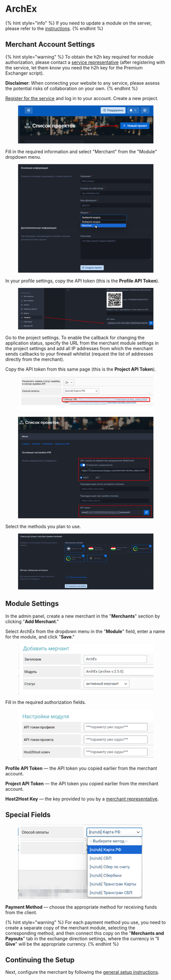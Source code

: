 # ArchEx

{% hint style="info" %}
If you need to update a module on the server, please refer to the [instructions](https://premium.gitbook.io/main/osnovnye-nastroiki/faq/obnovlenie-failov-skripta-na-servere/kak-obnovit-faily-na-servere#moduli-merchantov-i-avtovyplat).
{% endhint %}

## Merchant Account Settings

{% hint style="warning" %}
To obtain the h2h key required for module authorization, please contact a [service representative](https://t.me/archex_headsupport) (after registering with the service, let them know you need the h2h key for the Premium Exchanger script).

**Disclaimer**: When connecting your website to any service, please assess the potential risks of collaboration on your own.
{% endhint %}

[Register for the service](https://dash.archex.io/signin/) and log in to your account. Create a new project.

<figure><img src="../../../.gitbook/assets/image (2036)_eng.png" alt=""><figcaption></figcaption></figure>

Fill in the required information and select "Merchant" from the "Module" dropdown menu.

<figure><img src="../../../.gitbook/assets/image (2037)_eng.png" alt=""><figcaption></figcaption></figure>

In your profile settings, copy the API token (this is the **Profile API Token**).

<figure><img src="../../../.gitbook/assets/image (2041)_eng.png" alt=""><figcaption></figcaption></figure>

Go to the project settings. To enable the callback for changing the application status, specify the URL from the merchant module settings in the project settings and add all IP addresses from which the merchant sends callbacks to your firewall whitelist (request the list of addresses directly from the merchant).

Copy the API token from this same page (this is the **Project API Token**).

<figure><img src="../../../.gitbook/assets/image (2040)_eng.png" alt=""><figcaption></figcaption></figure>

<figure><img src="../../../.gitbook/assets/image (2038)_eng.png" alt=""><figcaption></figcaption></figure>

Select the methods you plan to use.

<figure><img src="../../../.gitbook/assets/image (2039)_eng.png" alt=""><figcaption></figcaption></figure>

## Module Settings

In the admin panel, create a new merchant in the "**Merchants**" section by clicking "**Add Merchant**."

Select ArchEx from the dropdown menu in the "**Module**" field, enter a name for the module, and click "**Save**."

<figure><img src="../../../.gitbook/assets/image (2034)_eng.png" alt="" width="464"><figcaption></figcaption></figure>

Fill in the required authorization fields.

<figure><img src="../../../.gitbook/assets/image (2033)_eng.png" alt="" width="458"><figcaption></figcaption></figure>

**Profile API Token** — the API token you copied earlier from the merchant account.

**Project API Token** — the API token you copied earlier from the merchant account.

**Host2Host Key** — the key provided to you by a [merchant representative](https://t.me/archex_headsupport).

## Special Fields

<figure><img src="../../../.gitbook/assets/image (2035)_eng.png" alt="" width="389"><figcaption></figcaption></figure>

**Payment Method** — choose the appropriate method for receiving funds from the client.

{% hint style="warning" %}
For each payment method you use, you need to create a separate copy of the merchant module, selecting the corresponding method, and then connect this copy on the "**Merchants and Payouts**" tab in the exchange direction settings, where the currency in "**I Give**" will be the appropriate currency.
{% endhint %}

## Continuing the Setup

Next, configure the merchant by following the [general setup instructions](https://premium.gitbook.io/main/en/basic-settings/merchants-and-auto-payments/merchants/general-merchant-settings).